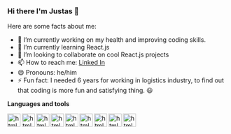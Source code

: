 ### Hi there I'm Justas 👋


Here are some facts about me:

- 🔭 I’m currently working on my health and improving coding skills. 
- 🌱 I’m currently learning React.js
- 👯 I’m looking to collaborate on cool React.js projects 
- 📫 How to reach me: [Linked In](https://www.linkedin.com/in/justas-titovec-69877517a/)
- 😄 Pronouns: he/him
- ⚡ Fun fact: I needed 6 years for working in logistics industry, to find out that coding is more fun and satisfying thing. 😃

**Languages and tools**

<img align="left" alt="html5" width="30px" src="https://img.icons8.com/color/48/000000/html-5.png"/>
<img align="left" alt="html5" width="30px"  src="https://img.icons8.com/color/48/000000/css3.png"/>
<img align="left" alt="html5" width="30px" src="https://img.icons8.com/color/48/000000/javascript.png"/>
<img align="left" alt="html5" width="30px" src="https://img.icons8.com/color/48/000000/nodejs.png"/>
<img align="left" alt="html5" width="30px" src="https://img.icons8.com/plasticine/100/000000/react.png"/>
<img align="left" alt="html5" width="30px" src="https://img.icons8.com/color/48/000000/vue-js.png"/>
<img align="left" alt="html5" width="30px"  src="https://img.icons8.com/color/48/000000/bootstrap.png"/>
<img align="left" alt="html5" width="30px"  src="https://img.icons8.com/color/48/000000/sass.png"/>
<img align="left" alt="html5" width="30px" src="https://img.icons8.com/color/48/000000/material-ui.png"/>









